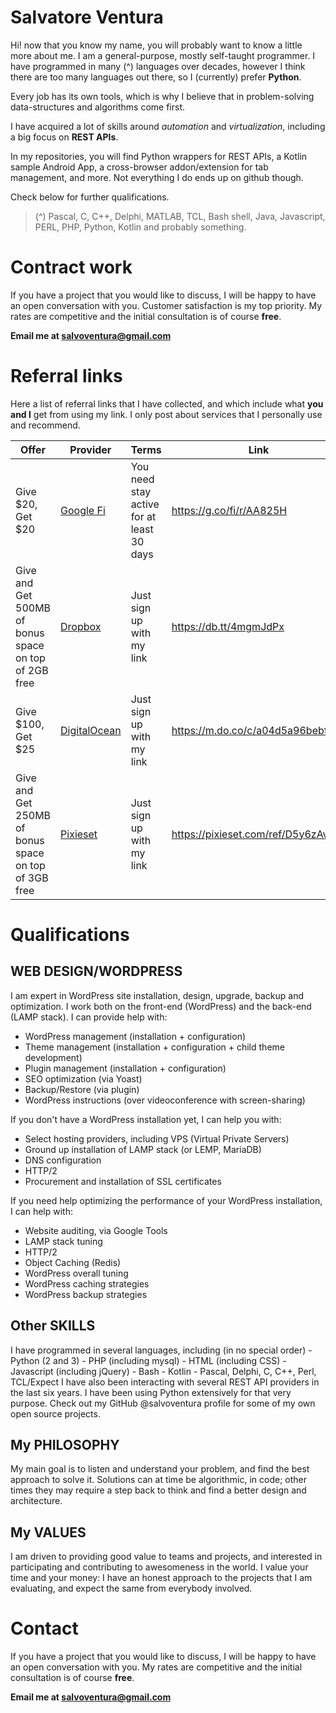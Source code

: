 # Salvatore Ventura

Hi!
now that you know my name, you will probably want to know a little more about me. I am a general-purpose, mostly self-taught programmer. I have programmed in many (^) languages over decades, however I think there are too many languages out there, so I (currently) prefer **Python**. 

Every job has its own tools, which is why I believe that in problem-solving data-structures and algorithms come first.

I have acquired a lot of skills around *automation* and *virtualization*, including a big focus on **REST APIs**. 

In my repositories, you will find Python wrappers for REST APIs, a Kotlin sample Android App, a cross-browser addon/extension for tab management, and more. Not everything I do ends up on github though.

Check below for further qualifications.

> (^)  Pascal, C, C++, Delphi, MATLAB, TCL, Bash shell, Java, Javascript, PERL, PHP, Python, Kotlin and probably something.

# Contract work
If you have a project that you would like to discuss, I will be happy to have an open conversation with you. Customer satisfaction is my top priority. My rates are competitive and the initial consultation is of course **free**. 

**Email me at [salvoventura@gmail.com](mailto:salvoventura@gmail.com)**

# Referral links
Here a list of referral links that I have collected, and which include what **you and I** get from using my link. I only post about services that I personally use and recommend. 

| Offer | Provider | Terms | Link |
|--|--|--|--|
| Give $20, Get $20 | [Google Fi](https://fi.google.com) | You need stay active for at least 30 days | https://g.co/fi/r/AA825H |
| Give and Get 500MB of bonus space on top of 2GB free | [Dropbox](https://www.dropbox.com) | Just sign up with my link | https://db.tt/4mgmJdPx |
| Give $100, Get $25 | [DigitalOcean](https://www.digitalocean.com) | Just sign up with my link | https://m.do.co/c/a04d5a96bebf |
| Give and Get 250MB of bonus space on top of 3GB free | [Pixieset](https://pixieset.com) | Just sign up with my link | https://pixieset.com/ref/D5y6zAvJy7 |

# Qualifications
## WEB DESIGN/WORDPRESS 
I am expert in WordPress site installation, design, upgrade, backup and optimization. I work both on the front-end (WordPress) and the back-end (LAMP stack). I can provide help with: 
- WordPress management (installation + configuration)
-  Theme management (installation + configuration + child theme development)
- Plugin management (installation + configuration)
- SEO optimization (via Yoast)
- Backup/Restore (via plugin)
- WordPress instructions (over videoconference with screen-sharing) 

If you don't have a WordPress installation yet, I can help you with:
- Select hosting providers, including VPS (Virtual Private Servers)
- Ground up installation of LAMP stack (or LEMP, MariaDB)
- DNS configuration
- HTTP/2
- Procurement and installation of SSL certificates

If you need help optimizing the performance of your WordPress installation, I can help with:
- Website auditing, via Google Tools
- LAMP stack tuning
- HTTP/2
- Object Caching (Redis)
- WordPress overall tuning
- WordPress caching strategies
- WordPress backup strategies

## Other SKILLS
I have programmed in several languages, including (in no special order) - Python (2 and 3) - PHP (including mysql) - HTML (including CSS) - Javascript (including jQuery) - Bash - Kotlin - Pascal, Delphi, C, C++, Perl, TCL/Expect I have also been interacting with several REST API providers in the last six years. I have been using Python extensively for that very purpose. Check out my GitHub @salvoventura profile for some of my own open source projects. 

## My PHILOSOPHY
My main goal is to listen and understand your problem, and find the best approach to solve it. Solutions can at time be algorithmic, in code; other times they may require a step back to think and find a better design and architecture. 

## My VALUES
I am driven to providing good value to teams and projects, and interested in participating and contributing to awesomeness in the world. I value your time and your money: I have an honest approach to the projects that I am evaluating, and expect the same from everybody involved.

# Contact
If you have a project that you would like to discuss, I will be happy to have an open conversation with you. My rates are competitive and the initial consultation is of course **free**. 

**Email me at [salvoventura@gmail.com](mailto:salvoventura@gmail.com)**

